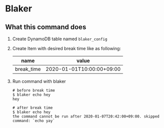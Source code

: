 # Blaker

## What this command does

1. Create DynamoDB table named `blaker_config`
1. Create Item with desired break time like as following:

    name | value
    -- | --
    break_time | 2020-01-01T10:00:00+09:00
1. Run command with blaker

    ```
    # before break time
    $ blaker echo hey
    hey

    # after break time
    $ blaker echo hey
    the command cannot be run after 2020-01-07T20:42:00+09:00. skipped command: `echo yay`
    ```
